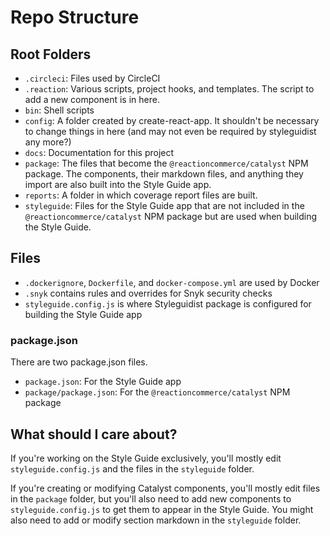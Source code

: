 # Repo Structure

## Root Folders

- `.circleci`: Files used by CircleCI
- `.reaction`: Various scripts, project hooks, and templates. The script to add a new component is in here.
- `bin`: Shell scripts
- `config`: A folder created by create-react-app. It shouldn't be necessary to change things in here (and may not even be required by styleguidist any more?)
- `docs`: Documentation for this project
- `package`: The files that become the `@reactioncommerce/catalyst` NPM package. The components, their markdown files, and anything they import are also built into the Style Guide app.
- `reports`: A folder in which coverage report files are built.
- `styleguide`: Files for the Style Guide app that are not included in the `@reactioncommerce/catalyst` NPM package but are used when building the Style Guide.

## Files

- `.dockerignore`, `Dockerfile`, and `docker-compose.yml` are used by Docker
- `.snyk` contains rules and overrides for Snyk security checks
- `styleguide.config.js` is where Styleguidist package is configured for building the Style Guide app

### package.json

There are two package.json files.

- `package.json`: For the Style Guide app
- `package/package.json`: For the `@reactioncommerce/catalyst` NPM package

## What should I care about?

If you're working on the Style Guide exclusively, you'll mostly edit `styleguide.config.js` and the files in the `styleguide` folder.

If you're creating or modifying Catalyst components, you'll mostly edit files in the `package` folder, but you'll also need to add new components to `styleguide.config.js` to get them to appear in the Style Guide. You might also need to add or modify section markdown in the `styleguide` folder.
